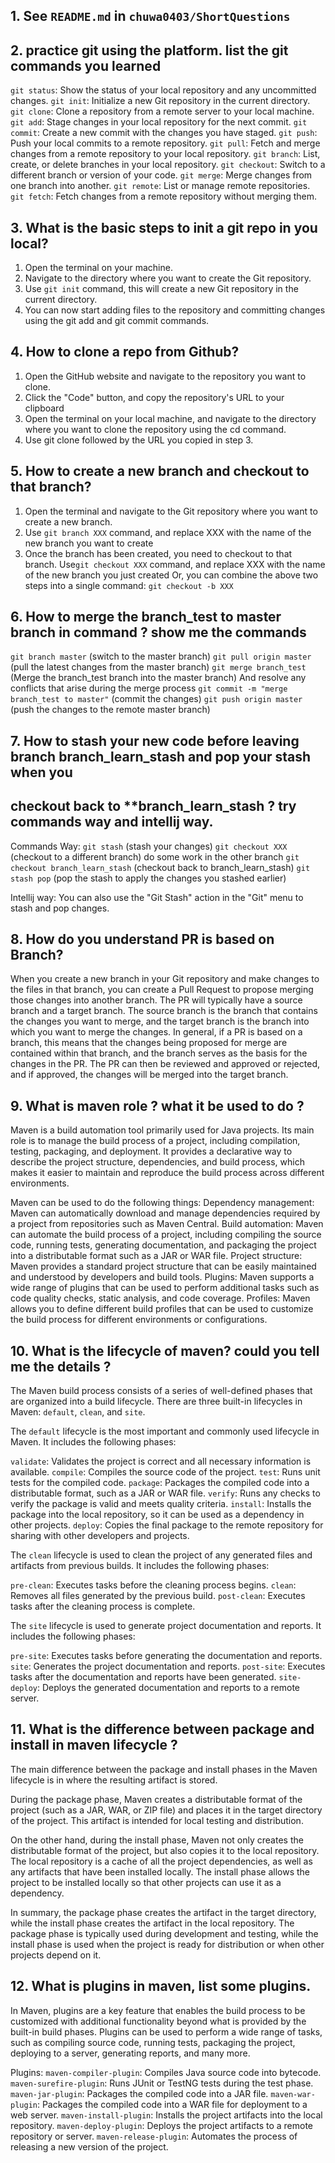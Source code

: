 ## 1. See `README.md` in `chuwa0403/ShortQuestions`

## 2. practice git using the platform. list the git commands you learned
   
   `git status`: Show the status of your local repository and any uncommitted changes.
   `git init`: Initialize a new Git repository in the current directory.
   `git clone`: Clone a repository from a remote server to your local machine.
   `git add`: Stage changes in your local repository for the next commit.
   `git commit`: Create a new commit with the changes you have staged.
   `git push`: Push your local commits to a remote repository.
   `git pull`: Fetch and merge changes from a remote repository to your local repository.
   `git branch`: List, create, or delete branches in your local repository.
   `git checkout`: Switch to a different branch or version of your code.
   `git merge`: Merge changes from one branch into another.
   `git remote`: List or manage remote repositories.
   `git fetch`: Fetch changes from a remote repository without merging them.

## 3. What is the basic steps to init a git repo in you local?
   
   1. Open the terminal on your machine.
   2. Navigate to the directory where you want to create the Git repository.
   3. Use `git init` command, this will create a new Git repository in the current directory.
   4. You can now start adding files to the repository and committing changes using the git add and git commit commands.

## 4. How to clone a repo from Github?
   
   1. Open the GitHub website and navigate to the repository you want to clone.
   2. Click the "Code" button, and copy the repository's URL to your clipboard
   3. Open the terminal on your local machine, and navigate to the directory where you want to clone the repository using the cd command.
   4. Use git clone followed by the URL you copied in step 3.

## 5. How to create a new branch and checkout to that branch?
   
   1. Open the terminal and navigate to the Git repository where you want to create a new branch.
   2. Use `git branch XXX` command, and replace XXX with the name of the new branch you want to create
   3. Once the branch has been created, you need to checkout to that branch. Use`git checkout XXX` command, and replace XXX with the name of the new branch you just created
   Or, you can combine the above two steps into a single command: `git checkout -b XXX`

## 6. How to merge the branch_test to master branch in command ? show me the commands
   
   `git branch master` (switch to the master branch)
   `git pull origin master` (pull the latest changes from the master branch)
   `git merge branch_test` (Merge the branch_test branch into the master branch)
   And resolve any conflicts that arise during the merge process
   `git commit -m "merge branch_test to master"` (commit the changes)
   `git push origin master` (push the changes to the remote master branch)

## 7. How to stash your new code before leaving branch branch_learn_stash and pop your stash when you 
## checkout back to **branch_learn_stash ? try commands way and intellij way.

   Commands Way:
   `git stash` (stash your changes)
   `git checkout XXX` (checkout to a different branch)
   do some work in the other branch
   `git checkout branch_learn_stash` (checkout back to branch_learn_stash)
   `git stash pop` (pop the stash to apply the changes you stashed earlier)

   Intellij way:
   You can also use the "Git Stash" action in the "Git" menu to stash and pop changes.

## 8. How do you understand PR is based on Branch?
   
   When you create a new branch in your Git repository and make changes to the files in that branch, you can create a Pull Request to propose merging those changes into another branch.
   The PR will typically have a source branch and a target branch. The source branch is the branch that contains the changes you want to merge, and the target branch is the branch into which you want to merge the changes. In general, if a PR is based on a branch, this means that the changes being proposed for merge are contained within that branch, and the branch serves as the basis for the changes in the PR. The PR can then be reviewed and approved or rejected, and if approved, the changes will be merged into the target branch.

## 9. What is maven role ? what it be used to do ?
   
   Maven is a build automation tool primarily used for Java projects. Its main role is to manage the build process of a project, including compilation, testing, packaging, and deployment. It provides a declarative way to describe the project structure, dependencies, and build process, which makes it easier to maintain and reproduce the build process across different environments.

   Maven can be used to do the following things:
   Dependency management: Maven can automatically download and manage dependencies required by a project from repositories such as Maven Central.
   Build automation: Maven can automate the build process of a project, including compiling the source code, running tests, generating documentation, and packaging the project into a distributable format such as a JAR or WAR file.
   Project structure: Maven provides a standard project structure that can be easily maintained and understood by developers and build tools.
   Plugins: Maven supports a wide range of plugins that can be used to perform additional tasks such as code quality checks, static analysis, and code coverage.
   Profiles: Maven allows you to define different build profiles that can be used to customize the build process for different environments or configurations.

## 10. What is the lifecycle of maven? could you tell me the details ?
   The Maven build process consists of a series of well-defined phases that are organized into a build lifecycle. There are three built-in lifecycles in Maven: `default`, `clean`, and `site`.

   The `default` lifecycle is the most important and commonly used lifecycle in Maven. It includes the following phases:

   `validate`: Validates the project is correct and all necessary information is available.
   `compile`: Compiles the source code of the project.
   `test`: Runs unit tests for the compiled code.
   `package`: Packages the compiled code into a distributable format, such as a JAR or WAR file.
   `verify`: Runs any checks to verify the package is valid and meets quality criteria.
   `install`: Installs the package into the local repository, so it can be used as a dependency in other projects.
   `deploy`: Copies the final package to the remote repository for sharing with other developers and projects.
   
   The `clean` lifecycle is used to clean the project of any generated files and artifacts from previous builds. It includes the following phases:

   `pre-clean`: Executes tasks before the cleaning process begins.
   `clean`: Removes all files generated by the previous build.
   `post-clean`: Executes tasks after the cleaning process is complete.
   
   The `site` lifecycle is used to generate project documentation and reports. It includes the following phases:
   
   `pre-site`: Executes tasks before generating the documentation and reports.
   `site`: Generates the project documentation and reports.
   `post-site`: Executes tasks after the documentation and reports have been generated.
   `site-deploy`: Deploys the generated documentation and reports to a remote server.
   

## 11. What is the difference between package and install in maven lifecycle ?

   The main difference between the package and install phases in the Maven lifecycle is in where the resulting artifact is stored.

   During the package phase, Maven creates a distributable format of the project (such as a JAR, WAR, or ZIP file) and places it in the target directory of the project. This artifact is intended for local testing and distribution.

   On the other hand, during the install phase, Maven not only creates the distributable format of the project, but also copies it to the local repository. The local repository is a cache of all the project dependencies, as well as any artifacts that have been installed locally. The install phase allows the project to be installed locally so that other projects can use it as a dependency.

   In summary, the package phase creates the artifact in the target directory, while the install phase creates the artifact in the local repository. The package phase is typically used during development and testing, while the install phase is used when the project is ready for distribution or when other projects depend on it.

## 12. What is plugins in maven, list some plugins.
   In Maven, plugins are a key feature that enables the build process to be customized with additional functionality beyond what is provided by the built-in build phases. Plugins can be used to perform a wide range of tasks, such as compiling source code, running tests, packaging the project, deploying to a server, generating reports, and many more.

   Plugins:
   `maven-compiler-plugin`: Compiles Java source code into bytecode.
   `maven-surefire-plugin`: Runs JUnit or TestNG tests during the test phase.
   `maven-jar-plugin`: Packages the compiled code into a JAR file.
   `maven-war-plugin`: Packages the compiled code into a WAR file for deployment to a web server.
   `maven-install-plugin`: Installs the project artifacts into the local repository.
   `maven-deploy-plugin`: Deploys the project artifacts to a remote repository or server.
   `maven-release-plugin`: Automates the process of releasing a new version of the project.
   







